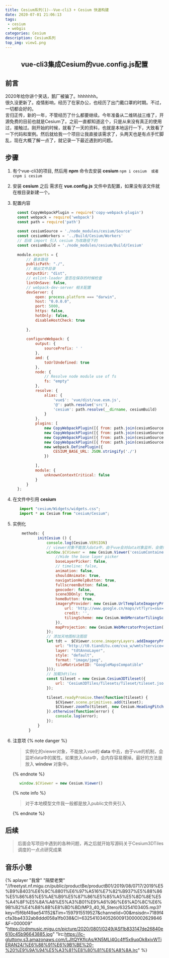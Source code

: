 ```yaml
---
title: Cesium系列(1)--Vue-cli3 + Cesium 快速构建
date: 2020-07-01 21:06:13
tags: 
 - cesium 
 - webgis 
categories: Cesium
description: Cesium系列
top_img: view1.png
---
```


## <center>vue-cli3集成Cesium的vue.config.js配置<center/>

## 前言
  2020年给你讲个笑话，鹅厂被骗了。hhhhhhh。   
  很久没更新了。疫情影响，经历了在家办公，也经历了出门戴口罩的时期。不过，一切都会好的。   
  言归正传，新的一年，不管经历了什么都要继续。今年准备从二维转战三维了，开源免费的目前也就是Cesium了。之前一直都知道这个，只是从来没有真正的使用过，接触过。刚开始的时候，就看了一天的资料，也就是本地运行一下，大致看了一下代码和案例。然后就给我一个项目让我直接该需求了，头两天也是有点手忙脚乱，现在大概了解一点了，就记录一下最近遇到的问题。
 
## 步骤
  1. 有个vue-cli3的项目, 然后用 **npm** 命令去安装 **cesium**
    ```
       npm i cesium  或者 cnpm i cesium 
    ```
  2. 安装 **cesium** 之后 需求在 **vue.config.js** 文件中去配置，如果没有该文件就在根目录新建一个。
  3. 配置内容
      ```js
        const CopyWebpackPlugin = require('copy-webpack-plugin')
        const webpack = require('webpack')
        const path = require('path')
        
        const cesiumSource = './node_modules/cesium/Source'
        const cesiumWorkers = '../Build/Cesium/Workers'
        // 后续 import 引入 cesium 为改路径下的
        const cesiumBuild = './node_modules/cesium/Build/Cesium'
        
        module.exports = {
            // 基本路径
            publicPath: "./",
            // 输出文件目录
            outputDir: "dist",
            // eslint-loader 是否在保存的时候检查
            lintOnSave: false,
            // webpack-dev-server 相关配置
            devServer: {
                open: process.platform === "darwin",
                host: "0.0.0.0",
                port: 5000,
                https: false,
                hotOnly: false,
                disableHostCheck: true
        
            },
        
            configureWebpack: {
                output: {
                    sourcePrefix: ' '
                },
                amd: {
                    toUrlUndefined: true
                },
                node: {
                    // Resolve node module use of fs
                    fs: "empty"
                },
                resolve: {
                    alias: {
                        'vue$': 'vue/dist/vue.esm.js',
                        '@': path.resolve('src'),
                        'cesium': path.resolve(__dirname, cesiumBuild)
                    }
                },
                plugins: [
                    new CopyWebpackPlugin([{ from: path.join(cesiumSource, cesiumWorkers), to: 'Workers' }]),
                    new CopyWebpackPlugin([{ from: path.join(cesiumSource, 'Assets'), to: 'Assets' }]),
                    new CopyWebpackPlugin([{ from: path.join(cesiumSource, 'Widgets'), to: 'Widgets' }]),
                    new CopyWebpackPlugin([{ from: path.join(cesiumSource, '../Build/Cesium/ThirdParty'), to: 'ThirdParty' }]),
                    new webpack.DefinePlugin({
                        CESIUM_BASE_URL: JSON.stringify('./')
                    })
        
                ],
                module: {
                    unknownContextCritical: false
                }
            }
        };
      ```
  4. 在文件中引用 **cesium**
     ```js
        import "cesium/Widgets/widgets.css";
        import * as Cesium from "cesium/Cesium";
     ```
  5. 实例化  
     ```js
         methods: {
                initCesium () {
                    console.log(Cesium.VERSION)
                    // viewer对象不能放入data中，由于vue会对data对象监听，会使内存暴增。
                    window.$CViewer =  new Cesium.Viewer('cesiumContainer', {
                        //Hide the base layer picker
                        baseLayerPicker: false,
                        // timeline: false,
                        animation: false,
                        shouldAnimate: true,
                        navigationHelpButton: true,
                        fullscreenButton: false,
                        geocoder: false,
                        scene3DOnly: true,
                        homeButton: true,
                        imageryProvider: new Cesium.UrlTemplateImageryProvider({
                            url: 'http://www.google.cn/maps/vt?lyrs=s&x={x}&y={y}&z={z}',
                            credit: '',
                            tilingScheme: new Cesium.WebMercatorTilingScheme()
                        }),
                        mapProjection: new Cesium.WebMercatorProjection()
                    });
                    // 添加天地图标注图层
                    let tdt =  $CViewer.scene.imageryLayers.addImageryProvider(new Cesium.WebMapTileServiceImageryProvider({
                        url: "http://t0.tianditu.com/cva_w/wmts?service=wmts&request=GetTile&version=1.0.0&LAYER=cva&tileMatrixSet=w&TileMatrix={TileMatrix}&TileRow={TileRow}&TileCol={TileCol}&style=default&format=tiles&tk=f47269183506137375ed3a960cb675cd",
                        layer: "tdtAnnoLayer",
                        style: "default",
                        format: "image/jpeg",
                        tileMatrixSetID: "GoogleMapsCompatible"
                    }));
                    // 加载3dtiles
                    const tileset = new Cesium.Cesium3DTileset({
                        url: 'Cesium3DTiles/Tilesets/Tileset/tileset.json'
                    });
        
                    tileset.readyPromise.then(function(tileset) {
                        $CViewer.scene.primitives.add(tileset);
                        $CViewer.zoomTo(tileset, new Cesium.HeadingPitchRange(0.0, -0.5, tileset.boundingSphere.radius * 2.0));
                    }).otherwise(function(error) {
                        console.log(error);
                    });
                }
            }
     ```
  6. 注意项
     {% note danger %} 
     
     > 实例化的viewer对象，不能放入vue的 **data** 中去，由于vue的机制，会监听data中的属性。如果放入data中，会内存容易爆掉。最好的方法是放入 **window** 对象中。
     
     {% endnote %} 
     
      ```js
         window.$CViewer = new Cesium.Viewer()
      ```   
     
     {% note info %} 
       
      > 对于本地模型文件我一般都是放入public文件夹引入
       
     {% endnote %} 
     
## 后续
  > 后面会写项目中遇到的各种问题，再之后就开始写源码关于Cesium3DTiles调度的一点点研究成果  

## 音乐小憩
{% aplayer "我曾" "隔壁老樊" "//freetyst.nf.migu.cn/public/productBe/productB01/2019/08/0717/2019%E5%B9%B403%E6%9C%8801%E6%97%A516%E7%82%B937%E5%88%86%E5%86%85%E5%AE%B9%E5%87%86%E5%85%A5%E5%8D%8E%E5%A4%8F%E5%8A%A8%E5%A3%B01%E9%A6%96/%E6%AD%8C%E6%9B%B2%E4%B8%8B%E8%BD%BD/MP3_40_16_Stero/63254103405.mp3?key=f5f6bf49ae541152&Tim=1597915519527&channelid=00&msisdn=7189f4cfa3ba4332ab8ddd058a1fb038&CI=632541034052600913000002629846&F=000009" "https://cdnmusic.migu.cn/picture/2020/0801/0249/ASf1b833147de26840e610c45b96643885.jpg" "lrc:https://lc-gluttony.s3.amazonaws.com/LJltQYKflcAs/KN5MLl4Gc4ff5x9uqOk8xjvWTiERAN24/%E6%88%91%E6%9B%BE%20-%20%E9%9A%94%E5%A3%81%E8%80%81%E6%A8%8A.lrc" %}
